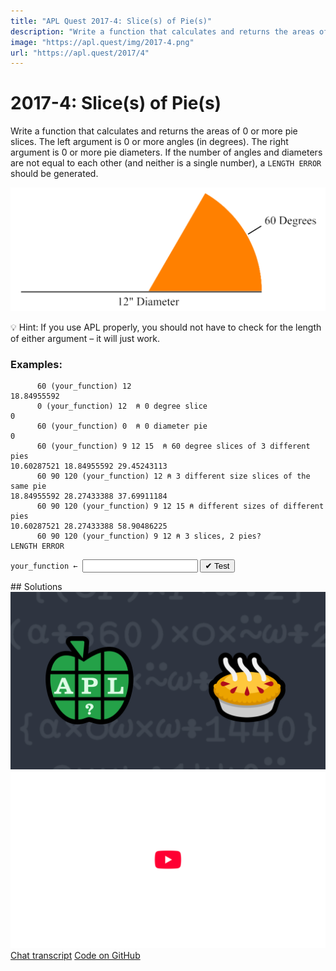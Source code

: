 ```yaml
---
title: "APL Quest 2017-4: Slice(s) of Pie(s)"
description: "Write a function that calculates and returns the areas of 0 or more pie slices."
image: "https://apl.quest/img/2017-4.png"
url: "https://apl.quest/2017/4"
---
```


# <span class=s>2017-</span>4: Slice(s) of Pie(s)
Write a function that calculates and returns the areas of 0 or more pie slices. The left argument is 0 or more angles (in degrees). The right argument is 0 or more pie diameters. If the number of angles and diameters are not equal to each other (and neither is a single number), a `LENGTH ERROR` should be generated. 

<div align="center">
<img src="../../img/pie.png" style="width:60vw" class="fi">
</div>

💡 Hint: If you use APL properly, you should not have to check for the length of either argument – it will just work.

### Examples:

```APL
      60 (your_function) 12 
18.84955592 
      0 (your_function) 12  ⍝ 0 degree slice
0
      60 (your_function) 0  ⍝ 0 diameter pie
0
      60 (your_function) 9 12 15  ⍝ 60 degree slices of 3 different pies
10.60287521 18.84955592 29.45243113 
      60 90 120 (your_function) 12 ⍝ 3 different size slices of the same pie 
18.84955592 28.27433388 37.69911184
      60 90 120 (your_function) 9 12 15 ⍝ different sizes of different pies
10.60287521 28.27433388 58.90486225 
      60 90 120 (your_function) 9 12 ⍝ 3 slices, 2 pies? 
LENGTH ERROR
```


          
<div class="pdiv">
  <code onclick="p_Input.focus()">your_function ← </code><input id="p_Input" autocomplete="off" spellcheck="false" oninput="this.parentElement.querySelector`button`.disabled=false;localStorage.setItem(window.location.pathname,this.value)" onkeypress="subm(event)">
  <button onclick="alert$.next`Testing…`;submitSolution`p`" class="md-button md-button--primary">&#x2714; Test</button>
</div>
<blockquote id="p_Output"></blockquote>
## Solutions
<div onclick="play(this)" title="Video on YouTube" class="yt">
<img alt="Video Thumbnail" src="../../img/2017-4.png">
<img alt="YouTube" src="../../img/yt-big.png">
</div>
<a href="https://chat.stackexchange.com/transcript/52405?m=62483171#62483171" target="_blank" class="md-button md-button--primary">Chat transcript</a>
<a href="https://github.com/dyalog/apl.quest/tree/main/2017/4.apl" target="_blank" class="md-button md-button--primary right">Code on GitHub</a>

<script>
    testCases={"a":[["60","12"],["0","12"],["60","9 12 15"],["60","0"],["60 90 120","12"],["60 90 120","9 12 15"]],"b":[["60 90 120","9 12 15"],["?90 90 90 90","?20 20 20 20"]],"f":"{○((⍵*2)÷4)×⍺÷360}"}
    p_Input.value=localStorage.getItem(window.location.pathname)
    play=e=>e.outerHTML=`<iframe src="https://www.youtube.com/embed/XLrh6HwUbP8?list=PLYKQVqyrAEj9wDIUyLDGtDAFTKY38BUMN&autoplay=1" title="<span class=s>2017-</span>4: Slice(s) of Pie(s) (APL Quest 2017-4)" frameborder="0" allow="accelerometer; autoplay; clipboard-write; encrypted-media; gyroscope; picture-in-picture; web-share" referrerpolicy="strict-origin-when-cross-origin" allowfullscreen></iframe>`
</script>
